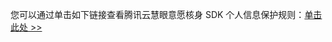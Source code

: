 您可以通过单击如下链接查看腾讯云慧眼意愿核身 SDK 个人信息保护规则：[单击此处 >>](https://privacy.qq.com/document/preview/e581dd10a605487395937b408ad276c0)
